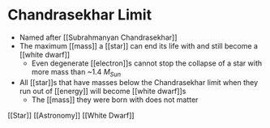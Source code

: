 # Chandrasekhar Limit

- Named after [[Subrahmanyan Chandrasekhar]]
- The maximum [[mass]] a [[star]] can end its life with and still become a [[white dwarf]]
  - Even degenerate [[electron]]s cannot stop the collapse of a star with more mass than ~1.4 $M_{Sun}$
- All [[star]]s that have masses below the Chandrasekhar limit when they run out of [[energy]] will become [[white dwarf]]s
  - The [[mass]] they were born with does not matter

[[Star]] [[Astronomy]] [[White Dwarf]]

